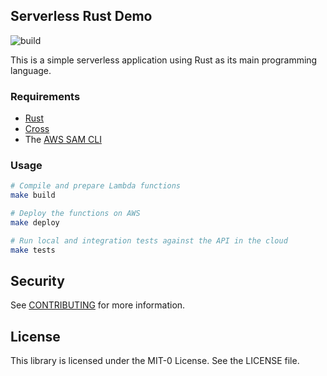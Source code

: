 ## Serverless Rust Demo

![build](https://github.com/aws-samples/serverless-rust-demo/actions/workflows/ci.yml/badge.svg)

This is a simple serverless application using Rust as its main programming language.

### Requirements

* [Rust](https://www.rust-lang.org/)
* [Cross](https://github.com/rust-embedded/cross)
* The [AWS SAM CLI](https://docs.aws.amazon.com/serverless-application-model/latest/developerguide/serverless-sam-cli-install.html)

### Usage

```bash
# Compile and prepare Lambda functions
make build

# Deploy the functions on AWS
make deploy

# Run local and integration tests against the API in the cloud
make tests
```

## Security

See [CONTRIBUTING](CONTRIBUTING.md#security-issue-notifications) for more information.

## License

This library is licensed under the MIT-0 License. See the LICENSE file.

